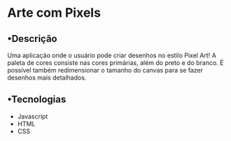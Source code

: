 # Arte com Pixels

## •Descrição
Uma aplicação onde o usuário pode criar desenhos no estilo Pixel Art! A paleta de cores consiste nas cores primárias, além do preto e do branco. É possível também redimensionar o tamanho do canvas para se fazer desenhos mais detalhados. 

## •Tecnologias
- Javascript
- HTML
- CSS
